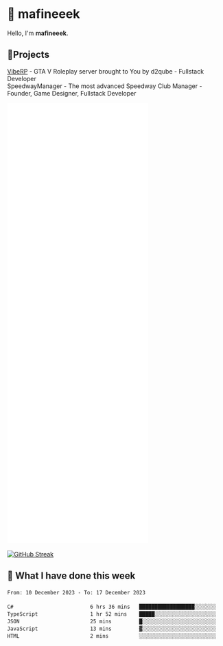 # 👋 mafineeek
Hello, I'm **mafineeek**.

## 📝Projects

[VibeRP](https://v-rp.pl) - GTA V Roleplay server brought to You by d2qube - Fullstack Developer<br/>
SpeedwayManager - The most advanced Speedway Club Manager - Founder, Game Designer, Fullstack Developer


![](./github-metrics.svg)

[![GitHub Streak](https://streak-stats.demolab.com/?user=mafineeek)](https://git.io/streak-stats)

## 📰 What I have done this week
<!--START_SECTION:waka-->

```txt
From: 10 December 2023 - To: 17 December 2023

C#                         6 hrs 36 mins   ██████████████████░░░░░░░   71.65 %
TypeScript                 1 hr 52 mins    █████░░░░░░░░░░░░░░░░░░░░   20.40 %
JSON                       25 mins         █░░░░░░░░░░░░░░░░░░░░░░░░   04.56 %
JavaScript                 13 mins         ▓░░░░░░░░░░░░░░░░░░░░░░░░   02.44 %
HTML                       2 mins          ░░░░░░░░░░░░░░░░░░░░░░░░░   00.41 %
```

<!--END_SECTION:waka-->
